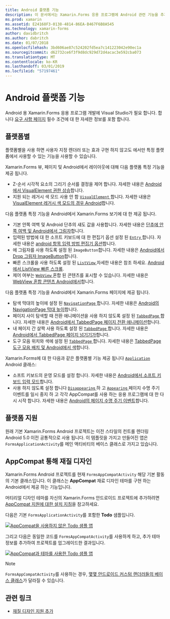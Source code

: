 ```yaml
---
title: Android 플랫폼 기능
description: 이 문서에서는 Xamarin.Forms 응용 프로그램에 Android 관련 기능을 추가 하는 방법에 설명 합니다.
ms.prod: xamarin
ms.assetid: E24168F3-0138-4814-86EA-B467F6B8A545
ms.technology: xamarin-forms
author: davidbritch
ms.author: dabritch
ms.date: 01/07/2018
ms.openlocfilehash: 3bd606ae87c524202fd5ea7c141223042e90ec1a
ms.sourcegitcommit: d62732ce6f3f9d8dc929d72d4acac3e592cba073
ms.translationtype: MT
ms.contentlocale: ko-KR
ms.lasthandoff: 03/01/2019
ms.locfileid: "57197461"
---
```

# <a name="android-platform-features"></a>Android 플랫폼 기능

Android 용 Xamarin.Forms 응용 프로그램 개발에 Visual Studio가 필요 합니다. 합니다 [요구 사항 페이지](~/get-started/requirements.md) 필수 조건에 대 한 자세한 정보를 포함 합니다.

## <a name="platform-specifics"></a>플랫폼별

플랫폼별을 사용 하면 사용자 지정 렌더러 또는 효과 구현 하지 않고도 에서만 특정 플랫폼에서 사용할 수 있는 기능을 사용할 수 있습니다.

Xamarin.Forms 뷰, 페이지 및 Android에서 레이아웃에 대해 다음 플랫폼 특정 기능을 제공 됩니다.

- Z-순서 시각적 요소의 그리기 순서를 결정을 제어 합니다. 자세한 내용은 [Android에서 VisualElement 권한 상승](visualelement-elevation.md)합니다.
- 지원 되는 레거시 색 모드 사용 안 함 [ `VisualElement` ](xref:Xamarin.Forms.VisualElement)합니다. 자세한 내용은 [VisualElement 레거시 색 모드의 경우 Android](legacy-color-mode.md)합니다.

다음 플랫폼 특정 기능을 Android에서 Xamarin.Forms 보기에 대 한 제공 됩니다.

- 기본 안쪽 여백 및 Android 단추의 섀도 값을 사용합니다. 자세한 내용은 [단추에 안쪽 여백 및 Android에서 그림자](button-padding-shadow.md)합니다.
- 입력된 방법에 대 한 소프트 키보드에 대 한 편집기 옵션 설정 된 [ `Entry` ](xref:Xamarin.Forms.Entry)합니다. 자세한 내용은 [android 항목 입력 방법 편집기 옵션](entry-ime-options.md)합니다.
- 에 그림자를 사용 하도록 설정 된 `ImageButton`합니다. 자세한 내용은 [Android에서 Drop 그림자 ImageButton](imagebutton-drop-shadow.md)합니다.
- 빠른 스크롤을 사용 하도록 설정 된 [ `ListView` ](xref:Xamarin.Forms.ListView) 자세한 내용은 참조 하세요. [Android에서 ListView 빠른 스크롤](listview-fast-scrolling.md).
- 제어 여부는 [ `WebView` ](xref:Xamarin.Forms.WebView) 혼합 된 콘텐츠를 표시할 수 있습니다. 자세한 내용은 [WebView 혼합 콘텐츠 Android에서](webview-mixed-content.md)합니다.

다음 플랫폼 특정 기능을 Android에서 Xamarin.Forms 페이지에 제공 됩니다.

- 탐색 막대의 높이에 설정 된 [ `NavigationPage` ](xref:Xamarin.Forms.NavigationPage)합니다. 자세한 내용은 [Android의 NavigationPage 막대 높이](navigationpage-bar-height.md)합니다.
- 페이지 사이 탐색할 때 전환 애니메이션을 사용 하지 않도록 설정 된 [ `TabbedPage` ](xref:Xamarin.Forms.TabbedPage)합니다. 자세한 내용은 [Android에서 TabbedPage 페이지 전환 애니메이션](tabbedpage-transition-animations.md)합니다.
- 내 페이지 간 살짝 사용 하도록 설정 된 [ `TabbedPage` ](xref:Xamarin.Forms.TabbedPage)합니다. 자세한 내용은 [Android에서 TabbedPage 페이지 넘기기가](tabbedpage-page-swiping.md)합니다.
- 도구 모음 위치와 색에 설정 된 [ `TabbedPage` ](xref:Xamarin.Forms.TabbedPage)합니다. 자세한 내용은 [TabbedPage 도구 모음 배치 및 Android에서 색](tabbedpage-toolbar-placement-color.md)합니다.

Xamarin.Forms에 대 한 다음과 같은 플랫폼별 기능 제공 됩니다 [ `Application` ](xref:Xamarin.Forms.Application) Android 클래스:

- 소프트 키보드의 운영 모드를 설정 합니다. 자세한 내용은 [Android에서 소프트 키보드 입력 모드](soft-keyboard-input-mode.md)합니다.
- 사용 하지 않도록 설정 합니다 [ `Disappearing` ](xref:Xamarin.Forms.Page.Appearing) 하 고 [ `Appearing` ](xref:Xamarin.Forms.Page.Appearing) 페이지 수명 주기 이벤트를 일시 중지 하 고 각각 AppCompat를 사용 하는 응용 프로그램에 대 한 다시 시작 합니다. 자세한 내용은 [Android의 페이지 수명 주기 이벤트](page-lifecycle-events.md)합니다.

## <a name="platform-support"></a>플랫폼 지원

원래 기본 Xamarin.Forms Android 프로젝트는 이전 스타일의 컨트롤 렌더링 Android 5.0 이전 공통적으로 사용 됩니다. 이 템플릿을 가지고 만들어진 앱은 `FormsApplicationActivity`를 메인 액티비티의 베이스 클래스로 가지고 있습니다.

## <a name="material-design-via-appcompat"></a>AppCompat 통해 재질 디자인

Xamarin.Forms Android 프로젝트를 현재 `FormsAppCompatActivity` 해당 기본 활동의 기본 클래스입니다. 이 클래스는 **AppCompat** 재료 디자인 테마를 구현 하는 Android에서 제공 하는 기능입니다.

머티리얼 디자인 테마를 자신의 Xamarin.Forms 안드로이드 프로젝트에 추가하려면 [AppCompat 지원에 대한 설치 지침](appcompat-material-design.md)을 참고하세요.

다음은 기본 `FormsApplicationActivity`를 포함한 **Todo** 샘플입니다.

[![](images/before-appcompat-sml.png "AppCompat을 사용하지 않은 Todo 샘플 앱")](images/before-appcompat.png#lightbox "AppCompat 없이 Todo 샘플 응용 프로그램")


그리고 다음은 동일한 코드를 `FormsAppCompatActivity`를 사용하게 하고, 추가 테마 정보를 추가하여 프로젝트를 업그레이드한 결과입니다.

[![](images/post-appcompat-sml.png "AppCompat과 테마를 사용한 Todo 샘플 앱")](images/post-appcompat.png#lightbox "AppCompat 및 테마 설정 Todo 샘플 응용 프로그램")

> [!NOTE]
> `FormsAppCompatActivity`를 사용하는 경우, [몇몇 안드로이드 커스텀 랜더러들의 베이스 클래스](~/xamarin-forms/app-fundamentals/custom-renderer/renderers.md)가 달라질 수 있습니다.

## <a name="related-links"></a>관련 링크

- [재질 디자인 지원 추가](appcompat-material-design.md)
